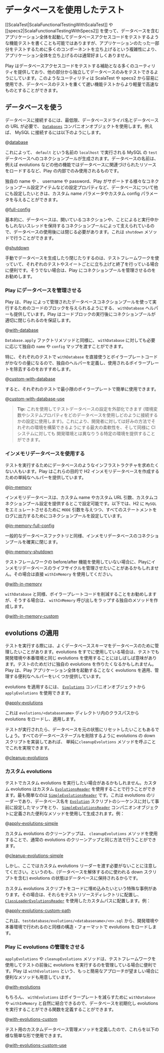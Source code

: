 <!--- Copyright (C) 2009-2015 Typesafe Inc. <http://www.typesafe.com> -->
<!--
# Testing with databases
-->
# データベースを使用したテスト

<!--
While it is possible to write functional tests using [[ScalaTest|ScalaFunctionalTestingWithScalaTest]] or [[specs2|ScalaFunctionalTestingWithSpecs2]] that test database access code by starting up a full application including the database, starting up a full application is not often desirable, due to the complexity of having many more components started and running just to test one small part of your application.
-->
[[ScalaTest|ScalaFunctionalTestingWithScalaTest]] や [[specs2|ScalaFunctionalTestingWithSpecs2]] を使って、データベースを含むアプリケーション全体を起動してデータベースアクセスコードをテストするような機能テストを書くことも可能ではありますが、アプリケーションのたった一部分をテストするために多くのコンポーネントを立ち上げるという複雑性により、アプリケーション全体を立ち上げるのは通常好ましくありません。

<!--
Play provides a number of utilities for helping to test database access code that allow it to be tested with a database but in isolation from the rest of your app.  These utilities can easily be used with either ScalaTest or specs2, and can make your database tests much closer to lightweight and fast running unit tests than heavy weight and slow functional tests.
-->
Play はデータベースアクセスコードをテストする補助となる多くのユーティリティを提供しており、他の部分から独立してデータベースのみをテストできるようにしています。このようなユーティリティは ScalaTest や specs2 から容易に使用でき、データベースのテストを重くて遅い機能テストからより軽量で高速なものとすることができます。

<!--
## Using a database
-->
## データベースを使う

<!--
To connect to a database, at a minimum, you just need database driver name and the url of the database, using the [`Databases`](api/scala/play/api/db/Databases$.html) companion object.  For example, to connect to MySQL, you might use the following:
-->
データベースに接続するには、最低限、データベースドライバ名とデータベースの URL が必要で、 [`Databases`](api/scala/play/api/db/Databases$.html) コンパニオンオブジェクトを使用します。例えば、 MySQL に接続するには以下のようにします。

@[database](code/database/ScalaTestingWithDatabases.scala)

<!--
This will create a database connection pool for the MySQL `test` database running on `localhost`, with the name `default`.  The name of the database is only used internally by Play, for example, by other features such as evolutions, to load resources associated with that database.
-->
これによって、 `default` という名前の `localhost` で実行される  MySQL の `test` データベースへのコネクションプールが生成されます。データベースの名前は、例えば evolutions などの他の機能ではデータベースに関連づけられたリソースをロードするなど、Play の内部でのみ使用されるものです。

<!--
You may want to specify other configuration for the database, including a custom name, or configuration properties such as usernames, passwords and the various connection pool configuration items that Play supports, by supplying a custom name parameter and/or a custom config parameter:
-->
独自の name や 、 username や password、Play がサポートする様々なコネクションプール設定アイテムなどの設定プロパティなど、データベースについて他にも設定したいときは、カスタム name パラメータやカスタム config パラメータを与えることができます。

@[full-config](code/database/ScalaTestingWithDatabases.scala)

<!--
After using a database, since the database is typically backed by a connection pool that holds open connections and may also have running threads, you need to shut it down.  This is done by calling the `shutdown` method:
-->
基本的に、データベースは、開いているコネクションや、ことによると実行中かもしれないスレッドを保持するコネクションプールによって支えられているので、データベースの使用後には閉じる必要があります。これは `shutdown` メソッドで行うことができます。

@[shutdown](code/database/ScalaTestingWithDatabases.scala)

<!--
Manually creating the database and shutting it down is useful if you're using a test framework that runs startup/shutdown code around each test or suite.  Otherwise it's recommended that you let Play manage the connection pool for you.
-->
手動でデータベースを生成したり閉じたりするのは、テストフレームワークを使っていて、それぞれのテストやスイートごとに立ち上げと終了を行っている場合に便利です。そうでない場合は、Play にコネクションプールを管理させるのをお勧めします。

<!--
### Allowing Play to manage the database for you
-->
### Play にデータベースを管理させる

<!--
Play also provides a `withDatabase` helper that allows you to supply a block of code to execute with a database connection pool managed by Play.  Play will ensure that it is correctly shutdown after the block of code finishes executing:
-->
Play は、Play によって管理されたデータベースコネクションプールを使って実行するためのコードのブロックを与えられるようにする、 `withDatabase` ヘルパーも提供しています。Play はコードブロックの実行後にコネクションプールが適切に閉じられるのを保証します。

@[with-database](code/database/ScalaTestingWithDatabases.scala)

<!--
Like the `Database.apply` factory method, `withDatabase` also allows you to pass a custom `name` and `config` map if you please.
-->
`Database.apply` ファクトリメソッドと同様に、 `withDatabase` に対しても必要に応じて独自の `name` や `config` マップを渡すことができます。

<!--
Typically, using `withDatabase` directly from every test is an excessive amount of boilerplate code.  It is recommended that you create your own helper to remove this boiler plate that your test uses.  For example:
-->
特に、それぞれのテストで `withDatabase` を直接使うとボイラープレートコードがかなりの量になるので、独自のヘルパーを定義し、使用されるボイラープレートを除去するのをおすすめします。

@[custom-with-database](code/database/ScalaTestingWithDatabases.scala)

<!--
Then it can be easily used in each test with minimal boilerplate:
-->
すると、それぞれのテストで最小限のボイラープレートで簡単に使用できます。

@[custom-with-database-use](code/database/ScalaTestingWithDatabases.scala)

<!--
> **Tip:** You can use this to externalise your test database configuration, using environment variables or system properties to configure what database to use and how to connect to it.  This allows for maximum flexibility for developers to have their own environments set up the way they please, as well as for CI systems that provide particular environments that may differ to development.
-->
> **Tip:** これを使用してテストデータベースの設定を外部化できます (環境変数やシステムプロパティをどのデータベースを使用しどのように接続するかの設定に使用します)。これにより、開発者に対しては好みの方法でそれぞれの環境を構築できるようにする最大の柔軟性を、そして同様に CI システムに対しても 開発環境とは異なりうる特定の環境を提供することができます。

<!--
### Using an in-memory database
-->
### インメモリデータベースを使用する

<!--
Some people prefer not to require infrastructure such as databases to be installed in order to run tests.  Play provides simple helpers to create an H2 in-memory database for these purposes:
-->
テストを実行するためにデータベースのようなインフラストラクチャを求めたくない人もいます。Play はこれらの目的で H2 インメモリデータベースを作成するための単純なヘルパーを提供しています。

@[in-memory](code/database/ScalaTestingWithDatabases.scala)

<!--
The in-memory database can be configured, by supplying a custom name, custom URL arguments, and custom connection pool configuration.  The following shows supplying the `MODE` argument to tell H2 to emulate `MySQL`, as well as configuring the connection pool to log all statements:
-->
インメモリデータベースは、カスタム name やカスタム URL 引数、カスタムコネクションプール設定を提供するとこで設定可能です。以下では、H2 に `MySQL` をエミュレートさせるために `MODE` 引数を与えつつ、すべてのステートメントをログに出力するためにコネクションプールを設定しています。

@[in-memory-full-config](code/database/ScalaTestingWithDatabases.scala)

<!--
As with the generic database factory, ensure you always shut the in-memory database connection pool down:
-->
一般的なデータベースファクトリと同様、インメモリデータベースのコネクションプールを確実に閉じます。

@[in-memory-shutdown](code/database/ScalaTestingWithDatabases.scala)

<!--
If you're not using a test frameworks before/after capabilities, you may want Play to manage the in-memory database lifecycle for you, this is straightforward using `withInMemory`:
-->
テストフレームワークの before/after 機能を使用していない場合に、Playにインメモリデータベースのライフサイクルを管理させたいことがあるかもしれません。その場合は直接 `withInMemory` を使用してください。

@[with-in-memory](code/database/ScalaTestingWithDatabases.scala)

<!--
Like `withDatabase`, it is recommended that to reduce boilerplate code, you create your own method that wraps the `withInMemory` call:
-->
`withDatabase` と同様、ボイラープレートコードを削減することをお勧めしますが、そうする場合は、 `withInMemory` 呼び出しをラップする独自のメソッドを作成します。

@[with-in-memory-custom](code/database/ScalaTestingWithDatabases.scala)

<!--
## Applying evolutions
-->
## evolutions の適用

<!--
When running tests, you will typically want your database schema managed for your database.  If you're already using evolutions, it will often make sense to reuse the same evolutions that you use in development and production in your tests.  You may also want to create custom evolutions just for testing.  Play provides some convenient helpers to apply and manage evolutions without having to run a whole Play application.
-->
テストを実行する際には、よくデータベーススキーマをデータベースのために管理したいことがあります。evolutions をすでに使用している場合は、テストでも開発環境や本番環境と同じ evolutions を使用することにはしばしば意味があります。テストのためだけに独自の evolutions を作りたくなるかもしれません。Play は、Play アプリケーション全体を起動することなく evolutions を適用、管理する便利なヘルパーをいくつか提供しています。

<!--
To apply evolutions, you can use `applyEvolutions` from the [`Evolutions`](api/scala/play/api/db/evolutions/Evolutions$.html) companion object:
-->
evolutions を適用するには、 [`Evolutions`](api/scala/play/api/db/evolutions/Evolutions$.html) コンパニオンオブジェクトから `applyEvolutions` を使用できます。

@[apply-evolutions](code/database/ScalaTestingWithDatabases.scala)

<!--
This will load the evolutions from the classpath in the `evolutions/<databasename>` directory, and apply them.
-->
これは `evolutions/<databasename>` ディレクトリ内のクラスパスから evolutions をロードし、適用します。

<!--
After a test has run, you may want to reset the database to its original state.  If you have implemented your evolutions down scripts in such a way that they will drop all the database tables, you can do this simply by calling the `cleanupEvolutions` method:
-->
テストが実行されたら、データベースを元の状態にリセットしたいこともあるでしょう。すべてのデータベーステーブルを削除するように evolutions の down スクリプトを実装してあれば、 単純に`cleanupEvolutions` メソッドを呼ぶことでこれを実現できます。

@[cleanup-evolutions](code/database/ScalaTestingWithDatabases.scala)

<!--
### Custom evolutions
-->
### カスタム evolutions

<!--
In some situations you may want to run some custom evolutions in your tests.  Custom evolutions can be used by using a custom [`EvolutionsReader`](api/scala/play/api/db/evolutions/EvolutionsReader.html).  The simplest of these is the [`SimpleEvolutionsReader`](api/scala/play/api/db/evolutions/SimpleEvolutionsReader.html), which is an evolutions reader that takes a preconfigured map of database names to sequences of [`Evolution`](api/scala/play/api/db/evolutions/Evolution.html) scripts, and can be constructed using the convenient methods on the [`SimpleEvolutionsReader`](api/scala/play/api/db/evolutions/SimpleEvolutionsReader$.html) companion object.  For example:
-->
テストでカスタム evolutions を実行したい場合があるかもしれません。カスタム evolutions はカスタム [`EvolutionsReader`](api/scala/play/api/db/evolutions/EvolutionsReader.html) を使用することで行うことができます。最も簡単なのは [`SimpleEvolutionsReader`](api/scala/play/api/db/evolutions/SimpleEvolutionsReader.html) です。これは evolutions のリーダーであり、データベース名を [`Evolution`](api/scala/play/api/db/evolutions/Evolution.html) スクリプトのシーケンスに対して事前に設定したマップをとり、 [`SimpleEvolutionsReader`](api/scala/play/api/db/evolutions/SimpleEvolutionsReader$.html) コンパニオンオブジェクトに定義された便利なメソッドを使用して生成されます。例：

@[apply-evolutions-simple](code/database/ScalaTestingWithDatabases.scala)

<!--
Cleaning up custom evolutions is done in the same way as cleaning up regular evolutions, using the `cleanupEvolutions` method:
-->
カスタム evolutions のクリーンアップは、 `cleanupEvolutions` メソッドを使用することで、通常の evolutions のクリーンアップと同じ方法で行うことができます。

@[cleanup-evolutions-simple](code/database/ScalaTestingWithDatabases.scala)

<!--
Note though that you don't need to pass the custom evolutions reader here, this is because the state of the evolutions is stored in the database, including the down scripts which will be used to tear down the database.
-->
しかし、ここではカスタム evolutions リーダーを渡す必要がないことに注意してください。というのも、(データベースを解体するのに使われる down スクリプトを含む) evolutions の状態はデータベースに保持されるからです。

<!--
Sometimes it will be impractical to put your custom evolution scripts in code.  If this is the case, you can put them in the test resources directory, under a custom path using the [`ClassLoaderEvolutionsReader`](api/scala/play/api/db/evolutions/ClassLoaderEvolutionsReader.html).  For example:
-->
カスタム evolutions スクリプトをコードに埋め込みたいという特殊な事例があります。その場合は、それらをテストリソースディレクトリに配置し、 [`ClassLoaderEvolutionsReader`](api/scala/play/api/db/evolutions/ClassLoaderEvolutionsReader.html) を使用したカスタムパスに配置します。例：

@[apply-evolutions-custom-path](code/database/ScalaTestingWithDatabases.scala)

<!--
This will load evolutions, in the same structure and format as is done for development and production, from `testdatabase/evolutions/<databasename>/<n>.sql`.
-->
これは、`testdatabase/evolutions/<databasename>/<n>.sql` から、開発環境や本番環境で行われるのと同様の構造・フォーマットで evolutions をロードします。

<!--
### Allowing Play to manage evolutions
-->
### Play に evolutions の管理をさせる

<!--
The `applyEvolutions` and `cleanupEvolutions` methods are useful if you're using a test framework to manage running the evolutions before and after a test.  Play also provides a convenient `withEvolutions` method to manage it for you, if this lighter weight approach is desired:
-->
`applyEvolutions` や `cleanupEvolutions` メソッドは、テストフレームワークを使用してテストの前後に evolutions を実行するのを管理している場合に便利です。Play は `withEvolutions` という、もっと簡易なアプローチが望ましい場合に便利なメソッドも用意しています。

@[with-evolutions](code/database/ScalaTestingWithDatabases.scala)

<!--
Naturally, `withEvolutions` can be combined with `withDatabase` or `withInMemory` to reduce boilerplate code, allowing you to define a function that both instantiates the database and runs evolutions for you:
-->
もちろん、 `withEvolutions` はボイラープレートを減らすために `withDatabase` や `withInMemory` と自然に結合できるので、データベースを初期化し evolutions を実行することができる関数を定義することができます。

@[with-evolutions-custom](code/database/ScalaTestingWithDatabases.scala)

<!--
Having defined the custom database management method for our tests, we can now use them in a straight forward manner:
-->
テスト用のカスタムデータベース管理メソッドを定義したので、これらを以下の様な簡単な形で使用できます。

@[with-evolutions-custom-use](code/database/ScalaTestingWithDatabases.scala)
